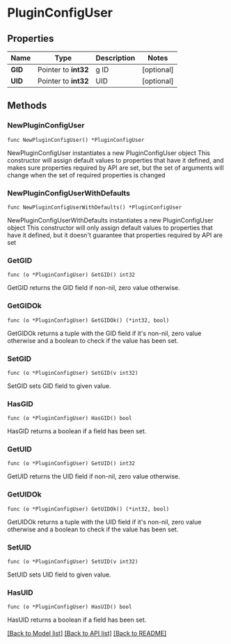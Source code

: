 # PluginConfigUser

## Properties

Name | Type | Description | Notes
------------ | ------------- | ------------- | -------------
**GID** | Pointer to **int32** | g ID | [optional] 
**UID** | Pointer to **int32** | UID | [optional] 

## Methods

### NewPluginConfigUser

`func NewPluginConfigUser() *PluginConfigUser`

NewPluginConfigUser instantiates a new PluginConfigUser object
This constructor will assign default values to properties that have it defined,
and makes sure properties required by API are set, but the set of arguments
will change when the set of required properties is changed

### NewPluginConfigUserWithDefaults

`func NewPluginConfigUserWithDefaults() *PluginConfigUser`

NewPluginConfigUserWithDefaults instantiates a new PluginConfigUser object
This constructor will only assign default values to properties that have it defined,
but it doesn't guarantee that properties required by API are set

### GetGID

`func (o *PluginConfigUser) GetGID() int32`

GetGID returns the GID field if non-nil, zero value otherwise.

### GetGIDOk

`func (o *PluginConfigUser) GetGIDOk() (*int32, bool)`

GetGIDOk returns a tuple with the GID field if it's non-nil, zero value otherwise
and a boolean to check if the value has been set.

### SetGID

`func (o *PluginConfigUser) SetGID(v int32)`

SetGID sets GID field to given value.

### HasGID

`func (o *PluginConfigUser) HasGID() bool`

HasGID returns a boolean if a field has been set.

### GetUID

`func (o *PluginConfigUser) GetUID() int32`

GetUID returns the UID field if non-nil, zero value otherwise.

### GetUIDOk

`func (o *PluginConfigUser) GetUIDOk() (*int32, bool)`

GetUIDOk returns a tuple with the UID field if it's non-nil, zero value otherwise
and a boolean to check if the value has been set.

### SetUID

`func (o *PluginConfigUser) SetUID(v int32)`

SetUID sets UID field to given value.

### HasUID

`func (o *PluginConfigUser) HasUID() bool`

HasUID returns a boolean if a field has been set.


[[Back to Model list]](../README.md#documentation-for-models) [[Back to API list]](../README.md#documentation-for-api-endpoints) [[Back to README]](../README.md)


